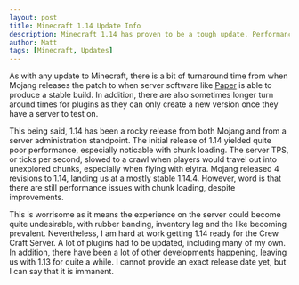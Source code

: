 ```yaml
---
layout: post
title: Minecraft 1.14 Update Info
description: Minecraft 1.14 has proven to be a tough update. Performance problems might cause a poor experience. The update will come very soon though.
author: Matt
tags: [Minecraft, Updates]
---
```

As with any update to Minecraft, there is a bit of turnaround time from when Mojang releases the patch to when server software like [Paper](https://papermc.io/) is able to produce a stable build. In addition, there are also sometimes longer turn around times for plugins as they can only create a new version once they have a server to test on.<!--more--> 

This being said, 1.14 has been a rocky release from both Mojang and from a server administration standpoint. The initial release of 1.14 yielded quite poor performance, especially noticable with chunk loading. The server TPS, or ticks per second, slowed to a crawl when players would travel out into unexplored chunks, especially when flying with elytra. Mojang released 4 revisions to 1.14, landing us at a mostly stable 1.14.4. However, word is that there are still performance issues with chunk loading, despite improvements. 

This is worrisome as it means the experience on the server could become quite undesirable, with rubber banding, inventory lag and the like becoming prevalent. Nevertheless, I am hard at work getting 1.14 ready for the Crew Craft Server. A lot of plugins had to be updated, including many of my own. In addition, there have been a lot of other developments happening, leaving us with 1.13 for quite a while. I cannot provide an exact release date yet, but I can say that it is immanent. 